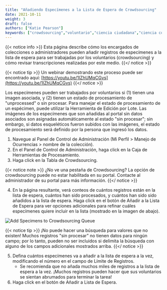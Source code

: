 ```yaml
---
title: "Añadiendo Especímenes a la Lista de Espera de Crowdsourcing"
date: 2021-10-11
weight: 3
draft: false
authors: ["Katie Pearson"]
keywords: ["crowdsourcing","voluntario","ciencia ciudadana","ciencia comunitaria"]
---
```


{{< notice info >}}
  Esta página describe cómo los encargados de colecciones o administradores pueden añadir registros de especímenes a la lista de espera para ser trabajadas por los voluntarios (crowdsourcing) y cómo revisar transcripciones realizadas por este medio.
{{</ notice >}}

{{< notice tip >}}
  Un webinar demostrando este proceso puede ser encontrado aquí: [https://youtu.be/1IZhUMqCGvs](https://youtu.be/1IZhUMqCGvs)
{{</ notice >}}

Los especímenes pueden ser trabajados por voluntarios si (1) tienen una imagen asociada, y (2) tienen un estado de procesamiento de "unprocessed" o sin procesar. Para manejar el estado de procesamiento de un espécimen, puede utilizar la Herramienta de Edición por Lote. Las imágenes de los especímenes que son añadidas al portal sin datos asociados son asignadas automáticamente al estado "sin procesar"; sin embargo, si datos esqueléticos fueron subidos con las imágenes, el estado de procesamiento será definido por la persona que ingresó los datos.

1. Navegue al Panel de Control de Administración (Mi Perfil > Manejo de Ocurrencias > nombre de la colección).
2. En el Panel de Control de Administración, haga click en la Caja de Herramientas de Procesamiento.
3. Haga click en la Tabla de Crowdsourcing.

{{< notice note >}}
  ¿No ve una pestaña de Crowdsourcing? La opción de crowdsourcing puede no estar habilitada en su portal. Contacte al administrador de su portal para más información.
{{</ notice >}}

4. En la página resultante, verá conteos de cuántos registros están en la lista de espera, cuántos han sido procesados, y cuántos han sido sido añadidos a la lista de espera. Haga click en el botón de Añadir a la Lista de Espera para ver opciones adicionales para refinar cuáles especímenes quiere incluir en la lista (mostrado en la imagen de abajo).

![Add Specimens to Crowdsourcing Queue](/symbiota-docs/images/crowdsourcing2.PNG)

{{< notice tip >}}
  ¡No puede hacer una búsqueda para valores que no existen! Muchos registros "sin procesar" no tienen datos para ningún campo; por lo tanto, pueden no ser incluidos si delimita la búsqueda con alguno de los campos adicionales mostrados arriba.
{{</ notice >}}

5. Defina cuántos especímenes va a añadir a la lista de espera a la vez, modificando el número en el campo de Límite de Registros.
      * Se recomienda que no añada muchos miles de registros a la lista de espera a la vez. ¡Muchos registros pueden hacer que sus voluntarios se sientan abrumados para terminar la tarea!
6. Haga click en el botón de Añadir a Lista de Espera.
